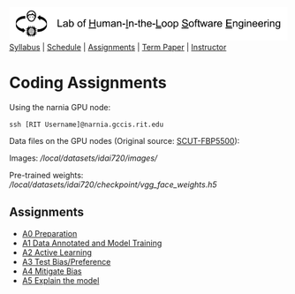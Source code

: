 [<img width=900 src="../img/title.png?raw=yes">](../README.md)   
[Syllabus](../README.md) |
[Schedule](../schedule.md) |
[Assignments](README.md) |
[Term Paper](../termpaper/README.md) |
[Instructor](http://zhe-yu.github.io) 

# Coding Assignments

<!--- Change your password of CS Account:
https://knockknock.cs.rit.edu/ -->

Using the narnia GPU node:
```
ssh [RIT Username]@narnia.gccis.rit.edu
```

Data files on the GPU nodes (Original source: [SCUT-FBP5500](https://github.com/HCIILAB/SCUT-FBP5500-Database-Release)):

Images: _/local/datasets/idai720/images/_

Pre-trained weights: _/local/datasets/idai720/checkpoint/vgg_face_weights.h5_

## Assignments
- [A0 Preparation](A0.md)
- [A1 Data Annotated and Model Training](A1.md)
- [A2 Active Learning](A2.md)
- [A3 Test Bias/Preference](A3.md)
- [A4 Mitigate Bias](A4.md)
- [A5 Explain the model](A5.md)
